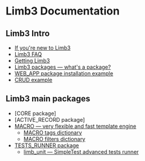 # Limb3 Documentation
## Limb3 Intro

* [If you're new to Limb3](./en/for_beginners.md)
* [Limb3 FAQ](./en/faq.md)
* [Getting Limb3](./en/how_to_download.md)
* [Limb3 packages — what's a package?](./en/packages_architecture.md)
* [WEB_APP package installation example](./en/installation.md)
* [CRUD example](./en/tutorials/basic.md)

## Limb3 main packages

* [CORE package]
* [ACTIVE_RECORD package]
* [MACRO — very flexible and fast template engine](../macro/docs/en/macro.md)
  * [MACRO tags dictionary](../macro/docs/en/macro/tags_intro.md)
  * [MACRO filters dictionary](../macro/docs/en/macro/filters_intro.md)
* [TESTS_RUNNER package](../tests_runner/docs/en/tests_runner.md)
  * [limb_unit — SimpleTest advanced tests runner](../tests_runner/docs/en/limb_unit.md)
